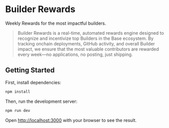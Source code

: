 # Builder Rewards

Weekly Rewards for the most impactful builders.

> Builder Rewards is a real-time, automated rewards engine designed to recognize and incentivize top Builders in the Base ecosystem. By tracking onchain deployments, GitHub activity, and overall Builder impact, we ensure that the most valuable contributors are rewarded every week—no applications, no posting, just shipping.

## Getting Started

First, install dependencies:

```bash
npm install
```

Then, run the development server:

```bash
npm run dev
```

Open [http://localhost:3000](http://localhost:3000) with your browser to see the result.